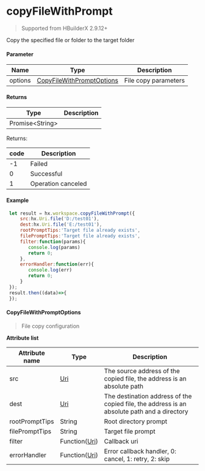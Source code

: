 # copyFileWithPrompt

> Supported from HBuilderX 2.9.12+ 

Copy the specified file or folder to the target folder

#### Parameter

|Name	|Type													|Description			|
|--			|--															|--				|
|options	|[CopyFileWithPromptOptions](#CopyFileWithPromptOptions)    |File copy parameters	|

#### Returns

|Type		|Description		|
|--						|--			|
|Promise&lt;String&gt;	|	|

Returns:

|code	|Description									|
|--		|--										|
|-1		|Failed								|
|0		|Successful								|
|1		|Operation canceled								|


#### Example
``` javascript
 let result = hx.workspace.copyFileWithPrompt({
     src:hx.Uri.file('D:/test01'),
     dest:hx.Uri.file('E:/test01'),
     rootPromptTips:'Target file already exists',
     filePromptTips:'Target file already exists',
     filter:function(params){
 	    console.log(params)
 		return 0;
     },
     errorHandler:function(err){
 		console.log(err)
 		return 0;
     }
 });
 result.then((data)=>{
 });
```

#### CopyFileWithPromptOptions

> File copy configuration

**Attribute list**

|Attribute name		|Type	|Description						|
|--			|--			|--							|
|src		|[Uri](/ExtensionDocs/Api/other/Uri)		|The source address of the copied file, the address is an absolute path|
|dest		|[Uri](/ExtensionDocs/Api/other/Uri)	|The destination address of the copied file, the address is an absolute path and a directory|
|rootPromptTips	|String		|Root directory prompt|
|filePromptTips	|String |Target file prompt |
|filter	|Function([Uri](/ExtensionDocs/Api/other/Uri)) | Callback uri |
|errorHandler	|Function([Uri](/ExtensionDocs/Api/other/Uri))	|Error callback handler, 0: cancel, 1: retry, 2: skip |
